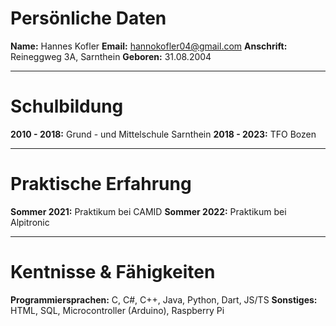 # Persönliche Daten
**Name:** Hannes Kofler
**Email:** hannokofler04@gmail.com
**Anschrift:** Reineggweg 3A, Sarnthein
**Geboren:** 31.08.2004

---

# Schulbildung
**2010 - 2018:** Grund - und Mittelschule Sarnthein
**2018 - 2023:** TFO Bozen

---

# Praktische Erfahrung
**Sommer 2021:** Praktikum bei CAMID
**Sommer 2022:** Praktikum bei Alpitronic

---

# Kentnisse & Fähigkeiten
**Programmiersprachen:** C, C#, C++, Java, Python, Dart, JS/TS
**Sonstiges:** HTML, SQL, Microcontroller (Arduino), Raspberry Pi